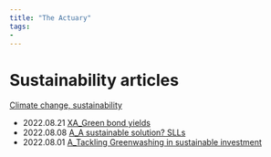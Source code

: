 ```yaml
---
title: "The Actuary"
tags:
- 
---
```

# Sustainability articles 
[Climate change, sustainability](notes/Climate%20change,%20sustainability.md)
- 2022.08.21 [XA_Green bond yields](notes/XA_Green%20bond%20yields.md)
- 2022.08.08 [A_A sustainable solution? SLLs](notes/A_A%20sustainable%20solution?%20SLLs.md)
- 2022.08.01 [A_Tackling Greenwashing in sustainable investment](notes/A_Tackling%20Greenwashing%20in%20sustainable%20investment.md)

